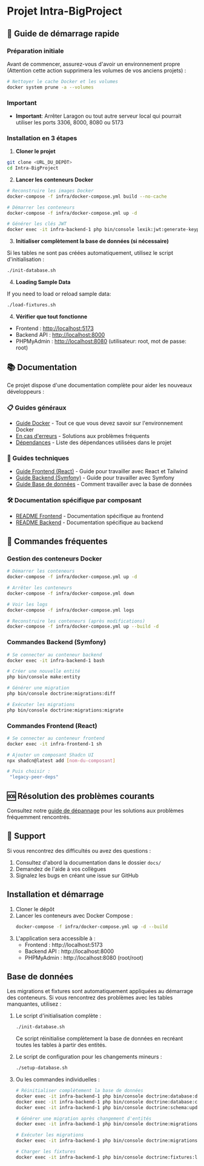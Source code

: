 # Projet Intra-BigProject

## 🚀 Guide de démarrage rapide

### Préparation initiale

Avant de commencer, assurez-vous d'avoir un environnement propre (Attention cette action supprimera les volumes de vos anciens projets) :

```bash
# Nettoyer le cache Docker et les volumes
docker system prune -a --volumes

```

### Important

- **Important**: Arrêter Laragon ou tout autre serveur local qui pourrait utiliser les ports 3306, 8000, 8080 ou 5173

### Installation en 3 étapes

1. **Cloner le projet**

```bash
git clone <URL_DU_DÉPÔT>
cd Intra-BigProject
```

2. **Lancer les conteneurs Docker**

```bash
# Reconstruire les images Docker
docker-compose -f infra/docker-compose.yml build --no-cache

# Démarrer les conteneurs
docker-compose -f infra/docker-compose.yml up -d

# Générer les clés JWT
docker exec -it infra-backend-1 php bin/console lexik:jwt:generate-keypair
```

3. **Initialiser complètement la base de données (si nécessaire)**

Si les tables ne sont pas créées automatiquement, utilisez le script d'initialisation :
```bash
./init-database.sh
```

4. **Loading Sample Data**

If you need to load or reload sample data:
```bash
./load-fixtures.sh
```

4. **Vérifier que tout fonctionne**

- Frontend : [http://localhost:5173](http://localhost:5173)
- Backend API : [http://localhost:8000](http://localhost:8000)
- PHPMyAdmin : [http://localhost:8080](http://localhost:8080) (utilisateur: root, mot de passe: root)

## 📚 Documentation

Ce projet dispose d'une documentation complète pour aider les nouveaux développeurs :

### 📋 Guides généraux

- [Guide Docker](docs/docker-guide.md) - Tout ce que vous devez savoir sur l'environnement Docker
- [En cas d'erreurs](docs/en-cas-d'erreurs.md) - Solutions aux problèmes fréquents
- [Dépendances](docs/dépendances.md) - Liste des dépendances utilisées dans le projet

### 🔧 Guides techniques

- [Guide Frontend (React)](docs/frontend-guide.md) - Guide pour travailler avec React et Tailwind
- [Guide Backend (Symfony)](docs/backend-guide.md) - Guide pour travailler avec Symfony
- [Guide Base de données](docs/database-guide.md) - Comment travailler avec la base de données

### 🛠️ Documentation spécifique par composant

- [README Frontend](frontend/README.md) - Documentation spécifique au frontend
- [README Backend](backend/README.md) - Documentation spécifique au backend

## 📝 Commandes fréquentes

### Gestion des conteneurs Docker

```bash
# Démarrer les conteneurs
docker-compose -f infra/docker-compose.yml up -d

# Arrêter les conteneurs
docker-compose -f infra/docker-compose.yml down

# Voir les logs
docker-compose -f infra/docker-compose.yml logs

# Reconstruire les conteneurs (après modifications)
docker-compose -f infra/docker-compose.yml up --build -d
```

### Commandes Backend (Symfony)

```bash
# Se connecter au conteneur backend
docker exec -it infra-backend-1 bash

# Créer une nouvelle entité
php bin/console make:entity

# Générer une migration
php bin/console doctrine:migrations:diff

# Exécuter les migrations
php bin/console doctrine:migrations:migrate
```

### Commandes Frontend (React)

```bash
# Se connecter au conteneur frontend
docker exec -it infra-frontend-1 sh

# Ajouter un composant Shadcn UI
npx shadcn@latest add [nom-du-composant] 

# Puis choisir :
 "legacy-peer-deps"
```

## 🆘 Résolution des problèmes courants

Consultez notre [guide de dépannage](docs/en-cas-d'erreurs.md) pour les solutions aux problèmes fréquemment rencontrés.

## 👥 Support

Si vous rencontrez des difficultés ou avez des questions :

1. Consultez d'abord la documentation dans le dossier `docs/`
2. Demandez de l'aide à vos collègues
3. Signalez les bugs en créant une issue sur GitHub

## Installation et démarrage

1. Cloner le dépôt
2. Lancer les conteneurs avec Docker Compose :
   ```bash
   docker-compose -f infra/docker-compose.yml up -d --build
   ```
3. L'application sera accessible à :
   - Frontend : http://localhost:5173
   - Backend API : http://localhost:8000
   - PHPMyAdmin : http://localhost:8080 (root/root)

## Base de données

Les migrations et fixtures sont automatiquement appliquées au démarrage des conteneurs. Si vous rencontrez des problèmes avec les tables manquantes, utilisez :

1. Le script d'initialisation complète :
   ```bash
   ./init-database.sh
   ```
   Ce script réinitialise complètement la base de données en recréant toutes les tables à partir des entités.

2. Le script de configuration pour les changements mineurs :
   ```bash
   ./setup-database.sh
   ```

3. Ou les commandes individuelles :
   ```bash
   # Réinitialiser complètement la base de données
   docker exec -it infra-backend-1 php bin/console doctrine:database:drop --force --no-interaction
   docker exec -it infra-backend-1 php bin/console doctrine:database:create --no-interaction
   docker exec -it infra-backend-1 php bin/console doctrine:schema:update --force --no-interaction
   
   # Générer une migration après changement d'entités
   docker exec -it infra-backend-1 php bin/console doctrine:migrations:diff
   
   # Exécuter les migrations
   docker exec -it infra-backend-1 php bin/console doctrine:migrations:migrate --no-interaction
   
   # Charger les fixtures
   docker exec -it infra-backend-1 php bin/console doctrine:fixtures:load --no-interaction
   ```